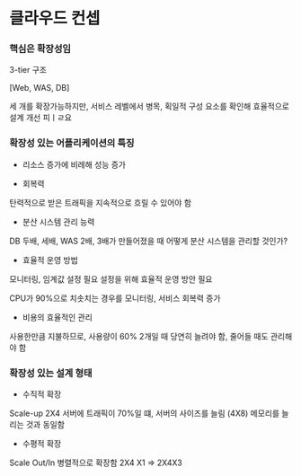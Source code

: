 # 클라우드 컨셉

### 핵심은 확장성임

3-tier 구조

[Web, WAS, DB]

세 개를 확장가능하지만,
서비스 레벨에서 병목, 획일적 구성 요소를 확인해 효율적으로 설계 개선 피ㅣㄹ요


### 확장성 있는 어플리케이션의 특징

* 리소스 증가에 비례해 성능 증가

* 회복력

탄력적으로 받은 트래픽을 지속적으로 흐릴 수 있어야 함

* 분산 시스템 관리 능력

DB 두배, 세배, WAS 2배, 3배가 만들어졌을 때 어떻게 분산 시스템을 관리할 것인가?

* 효율적 운영 방법

모니터링, 임계값 설정 필요
설정을 위해 효율적 운영 방안 필요

CPU가 90%으로 치솟치는 경우를 모니터링, 서비스 회복력 증가

* 비용의 효율적인 관리

사용한만큼 지불하므로, 사용량이 60% 2개일 때 당연히 늘려야 함, 줄어들 때도 관리해야 함

### 확장성 있는 설계 형태

* 수직적 확장

Scale-up
2X4 서버에 트래픽이 70%일 떄, 서버의 사이즈를 늘림 (4X8)
메모리를 늘리는 것과 동일함

* 수평적 확장

Scale Out/In
병렬적으로 확장함
2X4 X1 => 2X4X3